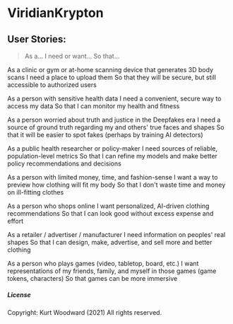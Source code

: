 # ViridianKrypton
## User Stories:
>	As a...
	I need or want...
	So that...
	
As a clinic or gym or at-home scanning device that generates 3D body scans
I need a place to upload them
So that they will be secure, but still accessible to authorized users
	
As a person with sensitive health data
I need a convenient, secure way to access my data
So that I can monitor my health and fitness
	
As a person worried about truth and justice in the Deepfakes era
I need a source of ground truth regarding my and others' true faces and shapes
So that it will be easier to spot fakes (perhaps by training AI detectors)
	
As a public health researcher or policy-maker
I need sources of reliable, population-level metrics
So that I can refine my models and make better policy recommendations and decisions
	
As a person with limited money, time, and fashion-sense
I want a way to preview how clothing will fit my body
So that I don't waste time and money on ill-fitting clothes
	
As a person who shops online
I want personalized, AI-driven clothing recommendations
So that I can look good without excess expense and effort
		
As a retailer / advertiser / manufacturer
I need information on peoples' real shapes
So that I can design, make, advertise, and sell more and better clothing
	
As a person who plays games (video, tabletop, board, etc.)
I want representations of my friends, family, and myself in those games (game tokens, characters)
So that games can be more immersive

##### License
Copyright: Kurt Woodward (2021)
All rights reserved.
